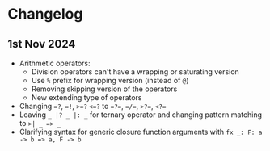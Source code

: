 # Changelog

## 1st Nov 2024

- Arithmetic operators:
  - Division operators can't have a wrapping or saturating version
  - Use `%` prefix for wrapping version (instead of `@`)
  - Removing skipping version of the operators
  - New extending type of operators
- Changing `=?`, `=!`, `>=?` `<=?` to `=?=`, `=/=`, `>?=`, `<?=`
- Leaving `_ |? _ |: _` for ternary operator and changing pattern matching to `>| _ => _`
- Clarifying syntax for generic closure function arguments with `fx _: F: a -> b => a, F -> b`
